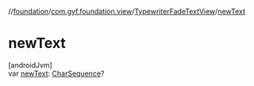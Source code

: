 //[foundation](../../../index.md)/[com.gyf.foundation.view](../index.md)/[TypewriterFadeTextView](index.md)/[newText](new-text.md)

# newText

[androidJvm]\
var [newText](new-text.md): [CharSequence](https://kotlinlang.org/api/core/kotlin-stdlib/kotlin/-char-sequence/index.html)?